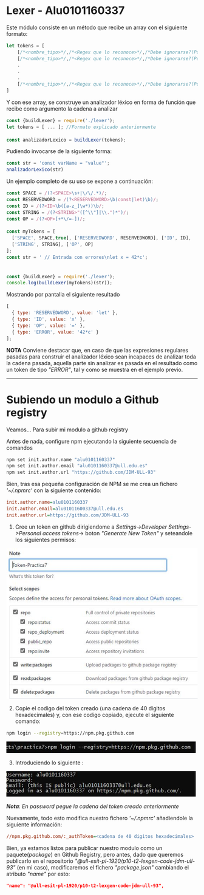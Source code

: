 # Lexer - Alu0101160337
 
 
Este módulo consiste en un método que recibe un array con el siguiente formato:
```js
let tokens = [
    [/*<nombre_tipo>*/,/*<Regex que lo reconoce>*/,/*Debe ignorarse?(Por defecto, false)*/], //1
    [/*<nombre_tipo>*/,/*<Regex que lo reconoce>*/,/*Debe ignorarse?(Por defecto, false)*/], //2
    .
    .
    .
    [/*<nombre_tipo>*/,/*<Regex que lo reconoce>*/,/*Debe ignorarse?(Por defecto, false)*/] //N
]
```
Y con ese array, se construye un analizador léxico en forma de función que recibe como argumento la cadena a analizar
 
```js
const {buildLexer} = require('./lexer');
let tokens = [ ... ]; //Formato explicado anteriormente
 
const analizadorLexico = buildLexer(tokens);
```
 
Pudiendo invocarse de la siguiente forma:
```js
const str = 'const varName = "value"';
analizadorLexico(str)
```
 
Un ejemplo completo de su uso se expone a continuación:
 
```js
const SPACE = /(?<SPACE>\s+|\/\/.*)/;
const RESERVEDWORD = /(?<RESERVEDWORD>\b(const|let)\b)/;
const ID = /(?<ID>\b([a-z_]\w*))\b/;
const STRING = /(?<STRING>"([^\\"]|\\.")*")/;
const OP = /(?<OP>[+*\/=-])/;
 
const myTokens = [
  ['SPACE', SPACE,true], ['RESERVEDWORD', RESERVEDWORD], ['ID', ID],
  ['STRING', STRING], ['OP', OP]
];
const str = ' // Entrada con errores\nlet x = 42*c';
 
 
const {buildLexer} = require('./lexer');
console.log(buildLexer(myTokens)(str));
```
 
Mostrando por pantalla el siguiente resultado
 
```js
[
  { type: 'RESERVEDWORD', value: 'let' },
  { type: 'ID', value: 'x' },
  { type: 'OP', value: '=' },
  { type: 'ERROR', value: '42*c' }
];
```
**NOTA**
Conviene destacar que, en caso de que las expresiones regulares pasadas para construir el analizador léxico sean incapaces de analizar toda la cadena pasada, aquella parte sin analizar es pasada en el resultado como un token de tipo *"ERROR"*, tal y como se muestra en el ejemplo previo.


________________________________________________________________________________________________

# Subiendo un modulo a Github registry

Veamos... Para subir mi modulo a github registry

Antes de nada, configure npm ejecutando la siguiente secuencia de comandos

```sh
npm set init.author.name "alu0101160337"
npm set init.author.email "alu0101160337@ull.edu.es"
npm set init.author.url "https://github.com/JDM-ULL-93"
```
Bien, tras esa pequeña configuración de NPM se me crea un fichero *'~/.npmrc'* con la siguiente contenido:

```ini
init.author.name=alu0101160337
init.author.email=alu01011600337@ull.edu.es
init.author.url=https://github.com/JDM-ULL-93
```
1) Cree un token en github dirigiendome a *Settings->Developer Settings->Personal access tokens*-> boton *"Generate New Token"* y seteandole los siguientes permisos:

![permisos_tokens](./img/permisos_tokens.jpg?raw=true)

2) Copie el codigo del token creado (una cadena de 40 digitos hexadecimales) y, con ese codigo copiado, ejecute el siguiente comando:

```sh
npm login --registry=https://npm.pkg.github.com
```
![comando_npm_login](./img/comando_npm_login.jpg?raw=true)

3) Introduciendo lo siguiente :

![datos_npm_login](./img/datos_npm_login.jpg?raw=true)

***Nota***: *En password pegue la cadena del token creado anteriormente*

Nuevamente, todo esto modifica nuestro fichero *'~/.npmrc'* añadiendole la siguiente información:

```ini
//npm.pkg.github.com/:_authToken=<cadena de 40 digitos hexadecimales>
```

Bien, ya estamos listos para publicar nuestro modulo como un paquete(*package*) en Github Registry, pero antes, dado que queremos publicarlo en el repositorio *"@ull-esit-pl-1920/p10-t2-lexgen-code-jdm-ull-93"* (en mi caso), modificaremos el fichero *"package.json"* cambiando el atributo *"name"* por esto:

```json
"name": "@ull-esit-pl-1920/p10-t2-lexgen-code-jdm-ull-93",
```



